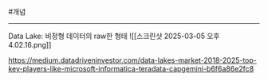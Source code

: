 #개념 

---

Data Lake: 비정형 데이터의 raw한 형태
![[스크린샷 2025-03-05 오후 4.02.16.png]]

https://medium.datadriveninvestor.com/data-lakes-market-2018-2025-top-key-players-like-microsoft-informatica-teradata-capgemini-b6f6a86e2fc8